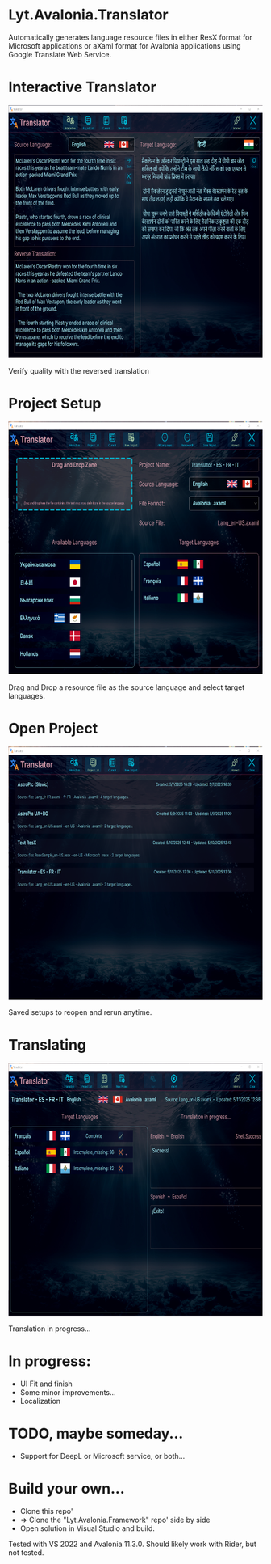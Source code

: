 # Lyt.Avalonia.Translator
Automatically generates language resource files in either ResX format for Microsoft applications or 
aXaml format for Avalonia applications using Google Translate Web Service. 

# Interactive Translator

<p align="left"><img src="Screenshots\InteractiveTranslator.png" height="500"/>

Verify quality with the reversed translation

# Project Setup

<p align="left"><img src="Screenshots\ProjectSetup.png" height="500"/>

Drag and Drop a resource file as the source language and select target languages.

# Open Project

<p align="left"><img src="Screenshots\OpenProject.png" height="500"/>

Saved setups to reopen and rerun anytime.

# Translating 

<p align="left"><img src="Screenshots\Translating.png" height="500"/>

Translation in progress...

# In progress: 

- UI Fit and finish 
- Some minor improvements... 
- Localization 

# TODO, maybe someday...

- Support for DeepL or Microsoft service, or both... 

# Build your own...

- Clone this repo'
- => Clone the "Lyt.Avalonia.Framework" repo' side by side
- Open solution in Visual Studio and build.

Tested with VS 2022 and Avalonia 11.3.0.
Should likely work with Rider, but not tested.

